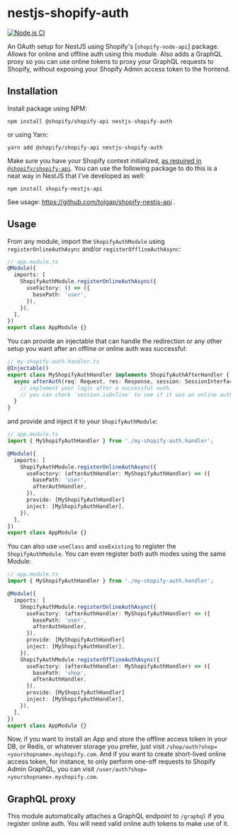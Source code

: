 # nestjs-shopify-auth

[![Node.js CI](https://github.com/tolgap/nestjs-shopify-auth/actions/workflows/node.js.yml/badge.svg)](https://github.com/tolgap/nestjs-shopify-auth/actions/workflows/node.js.yml)

An OAuth setup for NestJS using Shopify's [`shopify-node-api`] package. Allows for online and offline auth using this module. Also adds a GraphQL proxy so you can use online tokens to proxy your GraphQL requests to Shopify, without exposing your Shopify Admin access token to the frontend.

## Installation

Install package using NPM:

```
npm install @shopify/shopify-api nestjs-shopify-auth
```

or using Yarn:

```
yarn add @shopify/shopify-api nestjs-shopify-auth
```

Make sure you have your Shopify context initialized, [as required in `@shopify/shopify-api`](https://github.com/Shopify/shopify-node-api/blob/main/docs/getting_started.md#set-up-context). You can use the following package to do this is a neat way in NestJS that I've developed as well:

```
npm install shopify-nestjs-api
```

See usage: https://github.com/tolgap/shopify-nestjs-api .

## Usage

From any module, import the `ShopifyAuthModule` using `registerOnlineAuthAsync` and/or `registerOfflineAuthAsync`:

```ts
// app.module.ts
@Module({
  imports: [
    ShopifyAuthModule.registerOnlineAuthAsync({
      useFactory: () => ({
        basePath: 'user',
      }),
    }),
  ],
})
export class AppModule {}
```

You can provide an injectable that can handle the redirection or any other setup you want after an offline or online auth was successful:

```ts
// my-shopify-auth.handler.ts
@Injectable()
export class MyShopifyAuthHandler implements ShopifyAuthAfterHandler {
  async afterAuth(req: Request, res: Response, session: SessionInterface) {
    // implement your logic after a successful auth.
    // you can check `session.isOnline` to see if it was an online auth or offline auth.
  }
}
```

and provide and inject it to your `ShopifyAuthModule`:

```ts
// app.module.ts
import { MyShopifyAuthHandler } from './my-shopify-auth.handler';

@Module({
  imports: [
    ShopifyAuthModule.registerOnlineAuthAsync({
      useFactory: (afterAuthHandler: MyShopifyAuthHandler) => ({
        basePath: 'user',
        afterAuthHandler,
      }),
      provide: [MyShopifyAuthHandler]
      inject: [MyShopifyAuthHandler],
    }),
  ],
})
export class AppModule {}
```

You can also use `useClass` and `useExisting` to register the `ShopifyAuthModule`. You can even register both auth modes using the same Module:

```ts
// app.module.ts
import { MyShopifyAuthHandler } from './my-shopify-auth.handler';

@Module({
  imports: [
    ShopifyAuthModule.registerOnlineAuthAsync({
      useFactory: (afterAuthHandler: MyShopifyAuthHandler) => ({
        basePath: 'user',
        afterAuthHandler,
      }),
      provide: [MyShopifyAuthHandler]
      inject: [MyShopifyAuthHandler],
    }),
    ShopifyAuthModule.registerOfflineAuthAsync({
      useFactory: (afterAuthHandler: MyShopifyAuthHandler) => ({
        basePath: 'shop',
        afterAuthHandler,
      }),
      provide: [MyShopifyAuthHandler]
      inject: [MyShopifyAuthHandler],
    }),
  ],
})
export class AppModule {}
```

Now, if you want to install an App and store the offline access token in your DB, or Redis, or whatever storage you prefer, just visit `/shop/auth?shop=<yourshopname>.myshopify.com`. And if you want to create short-lived online access token, for instance, to only perform one-off requests to Shopify Admin GraphQL, you can visit `/user/auth?shop=<yourshopname>.myshopify.com`.

## GraphQL proxy

This module automatically attaches a GraphQL endpoint to `/graphql` if you register online auth. You will need valid online auth tokens to make use of it.
